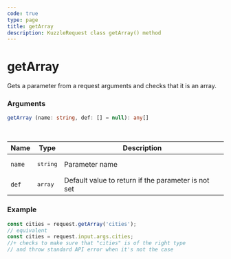 ```yaml
---
code: true
type: page
title: getArray
description: KuzzleRequest class getArray() method
---
```


# getArray

<SinceBadge version="auto-version" />

Gets a parameter from a request arguments and checks that it is an array.

### Arguments

```ts
getArray (name: string, def: [] = null): any[]
```

</br>

| Name   | Type              | Description    |
|--------|-------------------|----------------|
| `name` | <pre>string</pre> | Parameter name |
| `def` | <pre>array</pre> | Default value to return if the parameter is not set |


### Example

```ts
const cities = request.getArray('cities');
// equivalent
const cities = request.input.args.cities;
//+ checks to make sure that "cities" is of the right type
// and throw standard API error when it's not the case
```
